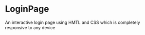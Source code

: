 # LoginPage
An interactive login page using HMTL and CSS which is completely responsive to any device
